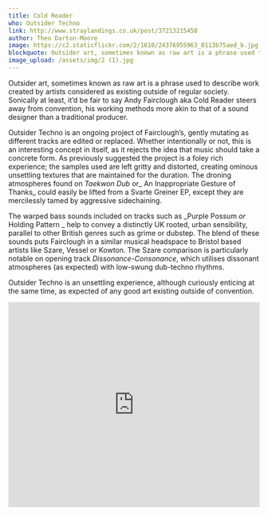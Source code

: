 ```yaml
---
title: Cold Reader
who: Outsider Techno
link: http://www.straylandings.co.uk/post/37213215458
author: Theo Darton-Moore
image: https://c2.staticflickr.com/2/1610/24376955963_0113b75aed_b.jpg
blockquote: Outsider art, sometimes known as raw art is a phrase used to describe work created by artists considered as existing outside of regular society. Sonically at least, it’d be fair to say Andy Fairclough aka Cold Reader steers away from convention, his working methods more akin to that of a sound designer than a traditional producer.
image_upload: /assets/img/2 (1).jpg
---
```


Outsider art, sometimes known as raw art is a phrase used to describe work created by artists considered as existing outside of regular society. Sonically at least, it’d be fair to say Andy Fairclough aka Cold Reader steers away from convention, his working methods more akin to that of a sound designer than a traditional producer.

Outsider Techno is an ongoing project of Fairclough’s, gently mutating as different tracks are edited or replaced. Whether intentionally or not, this is an interesting concept in itself, as it rejects the idea that music should take a concrete form. As previously suggested the project is a foley rich experience; the samples used are left gritty and distorted, creating ominous unsettling textures that are maintained for the duration. The droning atmospheres found on _Taekwon Dub_ or_ An Inappropriate Gesture of Thanks_ could easily be lifted from a Svarte Greiner EP, except they are mercilessly tamed by aggressive sidechaining.

The warped bass sounds included on tracks such as _Purple Possum _or_ Holding Pattern _ help to convey a distinctly UK rooted, urban sensibility, parallel to other British genres such as grime or dubstep. The blend of these sounds puts Fairclough in a similar musical headspace to Bristol based artists like Szare, Vessel or Kowton. The Szare comparison is particularly notable on opening track _Dissonance-Consonance_, which utilises dissonant atmospheres (as expected) with low-swung dub-techno rhythms. 

Outsider Techno is an unsettling experience, although curiously enticing at the same time, as expected of any good art existing outside of convention.

<iframe frameborder="no" height="410" scrolling="no" src="http://w.soundcloud.com/player/?url=http%3A%2F%2Fapi.soundcloud.com%2Fplaylists%2F2694779&show_artwork=true" width="100%"></iframe>